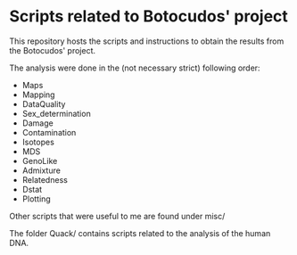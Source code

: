 # Scripts related to Botocudos' project

This repository hosts the scripts and instructions to obtain the results from
the Botocudos' project.

The analysis were done in the (not necessary strict) following order:


* Maps
* Mapping
* DataQuality
* Sex_determination
* Damage
* Contamination
* Isotopes
* MDS
* GenoLike
* Admixture
* Relatedness
* Dstat
* Plotting

Other scripts that were useful to me are found under misc/

The folder Quack/ contains scripts related to the analysis of the human DNA.